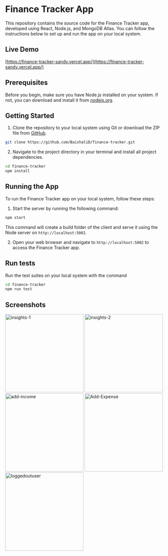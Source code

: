 # Finance Tracker App

This repository contains the source code for the Finance Tracker app, developed using React, Node.js, and MongoDB Atlas. You can follow the instructions below to set up and run the app on your local system.

## Live Demo

[https://finance-tracker-sandy.vercel.app/](https://finance-tracker-sandy.vercel.app/)

## Prerequisites

Before you begin, make sure you have Node.js installed on your system. If not, you can download and install it from [nodejs.org](https://nodejs.org/).

## Getting Started

1. Clone the repository to your local system using Git or download the ZIP file from [GitHub](https://github.com/BaishaliD/finance-tracker).

```bash
git clone https://github.com/BaishaliD/finance-tracker.git
```

2. Navigate to the project directory in your terminal and install all project dependencies.

```bash
cd finance-tracker
npm install
```

## Running the App

To run the Finance Tracker app on your local system, follow these steps:

1. Start the server by running the following command:

```bash
npm start
```

This command will create a build folder of the client and serve it using the Node server on `http://localhost:5002`.

2. Open your web browser and navigate to `http://localhost:5002` to access the Finance Tracker app.

## Run tests

Run the test suites on your local system with the command

```bash
cd finance-tracker
npm run test
```

## Screenshots

<img width="250" alt="insights-1" src="https://github.com/BaishaliD/finance-tracker/assets/57707066/26ffa7fd-8cd8-40b9-9144-e4ab9cae2bdd">
<img width="250" alt="insights-2" src="https://github.com/BaishaliD/finance-tracker/assets/57707066/56ff9f8a-b9b0-4a49-8272-02726d7e59fd">
<img width="250" alt="add-income" src="https://github.com/BaishaliD/finance-tracker/assets/57707066/48945a40-f48b-4c8e-88cd-5a8e3601ddc8">
<img width="250" alt="Add-Expense" src="https://github.com/BaishaliD/finance-tracker/assets/57707066/76b9dfd8-1d73-4514-a58d-6182255f85c0">
<img width="250" alt="loggedoutuser" src="https://github.com/BaishaliD/finance-tracker/assets/57707066/e5e604b2-9c44-4a8d-a3d4-4b53cbb581b0">
